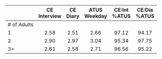 
|                      | CE<br>Interview |  CE<br>Diary | ATUS<br>Weekday | CE:Int<br>%ATUS | CE:Dia<br>%ATUS |
| -------------------- | :----------: | :----------: | :----------: | :----------: | :----------: |
| # of Adults          |              |              |              |              |              |
| 1                    |         2.58 |         2.51 |         2.66 |        97.12 |        94.17 |
| 2                    |         2.90 |         2.97 |         3.04 |        95.34 |        97.75 |
| 3+                   |         2.61 |         2.58 |         2.71 |        96.56 |        95.22 |

